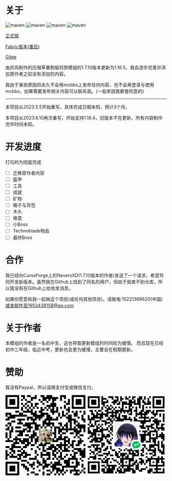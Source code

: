# 关于

![maven](https://img.shields.io/badge/License-AGPL--3.0-red) ![maven](https://img.shields.io/github/last-commit/Grey-Wind/CompressedGrassReborn-Forge) ![maven](https://img.shields.io/github/release-date/Grey-Wind/CompressedGrassReborn-Forge) ![maven](https://img.shields.io/github/license/Grey-Wind/CompressedGrassReborn-Forge)

[正式版](https://github.com/Adenx0/Compressed_Grass_Reborn/releases)

[Fabric版本(重启)](https://github.com/Adenx0/CompressedGrassReborn-Fabric)

[Gitee](https://gitee.com/adenx/compressed-grass-reborn)

由灰风制作的压缩草重制版将原模组的1.7.10版本更新为1.16.5。我会逐步完善并添加原作者之前没有添加的内容。

我由于某些原因将永久不会再mcbbs上发布任何内容，也不会再登录与使用mcbbs，如果需要发布相关内容可以联系我。(一般來説我都會同意的)

---

本项目从2023.5.5开始重写，具体完成日期未知，预计3个月。

本项目从2023.6.10再次重写，开始支持1.19.4，旧版本不在更新，所有内容制作完毕时间未知。

# 开发进度

打勾的为彻底完成

* [ ] 迁移原作者内容
* [ ] 盔甲
* [ ] 工具
* [ ] 成就
* [ ] 矿物
* [ ] 箱子与背包
* [ ] 木头
* [ ] 维度
* [ ] 小Boss
* [ ] Technoblade物品
* [ ] 最终Boss

# 合作

我已经向CurseForge上的NeversXD(1.7.10版本的作者)发送了一个请求，希望共同开发新版本。虽然我在Github上找到了同名的用户，但由于我查不到仓库，所以我没有在Github上给他发消息。

如果你愿意和我一起做这个项目(或任何其他项目)。请致电:15221369620(中国)或发邮件至1953438158@qq.com

# 关于作者

本模组的作者是一名初中生，这也导致更新模组的时间较为缓慢。
而且现在已经初中三年级，临近中考，更新也会更为缓慢，主要会在假期更新。

# 赞助

我没有Paypal，所以请用支付宝或微信支付。

![1668321409087](image/README_CN/1668321409087.png)

